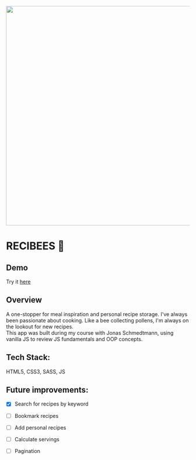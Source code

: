 <img src="https://github.com/liti-dev/recibees/assets/78011560/f263d37c-f3a0-4e0e-995e-bd64d7917b50" width="600"/>

# RECIBEES 🐝
## Demo  
Try it [here](https://recibees.netlify.app/)
## Overview  
A one-stopper for meal inspiration and personal recipe storage. I've always been passionate about cooking. Like a bee collecting pollens, I'm always on the lookout for new recipes.   
This app was built during my course with Jonas Schmedtmann, using vanilla JS to review JS fundamentals and OOP concepts.  
## Tech Stack:
HTML5, CSS3, SASS, JS

## Future improvements:
- [x] Search for recipes by keyword
- [ ] Bookmark recipes
- [ ] Add personal recipes
- [ ] Calculate servings
- [ ] Pagination
      

